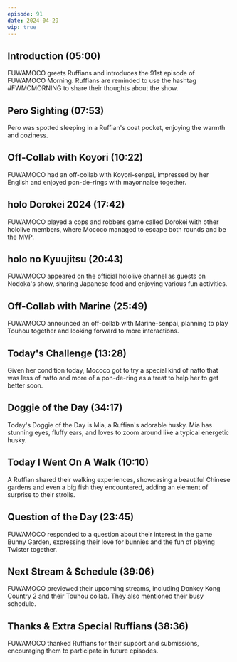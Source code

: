 ```yaml
---
episode: 91
date: 2024-04-29
wip: true
---
```


## Introduction (05:00)

FUWAMOCO greets Ruffians and introduces the 91st episode of FUWAMOCO Morning. Ruffians are reminded to use the hashtag #FWMCMORNING to share their thoughts about the show.

## Pero Sighting (07:53)

Pero was spotted sleeping in a Ruffian's coat pocket, enjoying the warmth and coziness.

## Off-Collab with Koyori (10:22)

FUWAMOCO had an off-collab with Koyori-senpai, impressed by her English and enjoyed pon-de-rings with mayonnaise together.

## holo Dorokei 2024 (17:42)

FUWAMOCO played a cops and robbers game called Dorokei with other hololive members, where Mococo managed to escape both rounds and be the MVP.

## holo no Kyuujitsu (20:43)

FUWAMOCO appeared on the official hololive channel as guests on Nodoka's show, sharing Japanese food and enjoying various fun activities.

## Off-Collab with Marine (25:49)

FUWAMOCO announced an off-collab with Marine-senpai, planning to play Touhou together and looking forward to more interactions.

## Today's Challenge (13:28)

Given her condition today, Mococo got to try a special kind of natto that was less of natto and more of a pon-de-ring as a treat to help her to get better soon.

## Doggie of the Day (34:17)

Today's Doggie of the Day is Mia, a Ruffian's adorable husky. Mia has stunning eyes, fluffy ears, and loves to zoom around like a typical energetic husky.

## Today I Went On A Walk (10:10)

A Ruffian shared their walking experiences, showcasing a beautiful Chinese gardens and even a big fish they encountered, adding an element of surprise to their strolls.

## Question of the Day (23:45)

FUWAMOCO responded to a question about their interest in the game Bunny Garden, expressing their love for bunnies and the fun of playing Twister together.

## Next Stream & Schedule (39:06)

FUWAMOCO previewed their upcoming streams, including Donkey Kong Country 2 and their Touhou collab. They also mentioned their busy schedule.

## Thanks & Extra Special Ruffians (38:36)

FUWAMOCO thanked Ruffians for their support and submissions, encouraging them to participate in future episodes.
